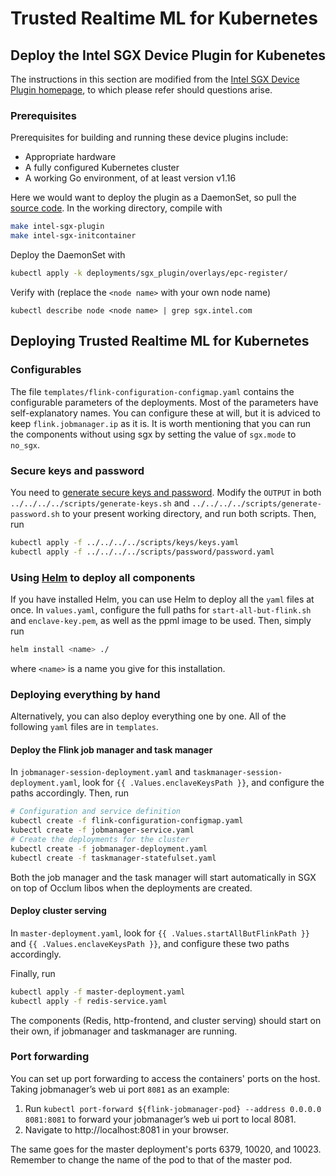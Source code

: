 # Trusted Realtime ML for Kubernetes

## Deploy the Intel SGX Device Plugin for Kubenetes

The instructions in this section are modified from the [Intel SGX Device Plugin homepage][intelSGX], to which please refer should questions arise.

### Prerequisites
Prerequisites for building and running these device plugins include:
- Appropriate hardware
- A fully configured Kubernetes cluster
- A working Go environment, of at least version v1.16

Here we would want to deploy the plugin as a DaemonSet, so pull the [source code][pluginCode]. In the working directory, compile with 
``` bash
make intel-sgx-plugin
make intel-sgx-initcontainer
```
Deploy the DaemonSet with
```bash
kubectl apply -k deployments/sgx_plugin/overlays/epc-register/
```
Verify with (replace the `<node name>` with your own node name)
```
kubectl describe node <node name> | grep sgx.intel.com
```
## Deploying Trusted Realtime ML for Kubernetes

### Configurables

The file `templates/flink-configuration-configmap.yaml` contains the configurable parameters of the deployments. Most of the parameters have self-explanatory names. 
You can configure these at will, but it is adviced to keep `flink.jobmanager.ip` as it is.
It is worth mentioning that you can run the components without using sgx by setting the value of `sgx.mode` to `no_sgx`. 

### Secure keys and password 

You need to [generate secure keys and password][keysNpassword]. Modify the `OUTPUT` in both `../../../../scripts/generate-keys.sh` and `../../../../scripts/generate-password.sh` to your present working directory, and run both scripts. Then, run
``` bash
kubectl apply -f ../../../../scripts/keys/keys.yaml
kubectl apply -f ../../../../scripts/password/password.yaml
```

### Using [Helm][helmsite] to deploy all components

If you have installed Helm, you can use Helm to deploy all the `yaml` files at once. In `values.yaml`, configure the full paths for `start-all-but-flink.sh` and `enclave-key.pem`, as well as the ppml image to be used. 
Then, simply run 
``` bash
helm install <name> ./
```
where `<name>` is a name you give for this installation. 

### Deploying everything by hand

Alternatively, you can also deploy everything one by one. All of the following `yaml` files are in `templates`.

#### Deploy the Flink job manager and task manager
In `jobmanager-session-deployment.yaml` and `taskmanager-session-deployment.yaml`, look for `{{ .Values.enclaveKeysPath }}`, and configure the paths accordingly. 
Then, run
```bash
# Configuration and service definition
kubectl create -f flink-configuration-configmap.yaml
kubectl create -f jobmanager-service.yaml
# Create the deployments for the cluster
kubectl create -f jobmanager-deployment.yaml
kubectl create -f taskmanager-statefulset.yaml
```

Both the job manager and the task manager will start automatically in SGX on top of Occlum libos when the deployments are created.


#### Deploy cluster serving
In `master-deployment.yaml`, look for `{{ .Values.startAllButFlinkPath }}` and `{{ .Values.enclaveKeysPath }}`, and configure these two paths accordingly. 

Finally, run 
```bash
kubectl apply -f master-deployment.yaml
kubectl apply -f redis-service.yaml
```
The components (Redis, http-frontend, and cluster serving) should start on their own, if jobmanager and taskmanager are running.

### Port forwarding

You can set up port forwarding to access the containers' ports on the host.
Taking jobmanager’s web ui port `8081` as an example:
1. Run `kubectl port-forward ${flink-jobmanager-pod} --address 0.0.0.0 8081:8081` to forward your jobmanager’s web ui port to local 8081.
2. Navigate to http://localhost:8081 in your browser.

The same goes for the master deployment's ports 6379, 10020, and 10023. Remember to change the name of the pod to that of the master pod.

[intelSGX]: https://intel.github.io/intel-device-plugins-for-kubernetes/cmd/sgx_plugin/README.html
[pluginCode]: https://github.com/intel/intel-device-plugins-for-kubernetes
[keysNpassword]: https://github.com/intel-analytics/analytics-zoo/tree/master/ppml/trusted-realtime-ml/scala/docker-occlum#prepare-the-keys
[helmsite]: https://helm.sh/
